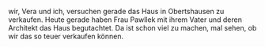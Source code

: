 wir, Vera und ich, versuchen gerade das Haus in Obertshausen zu verkaufen. Heute gerade haben Frau Pawllek mit ihrem Vater und deren Architekt das Haus begutachtet. Da ist schon viel zu machen, mal sehen, ob wir das so teuer verkaufen können.
